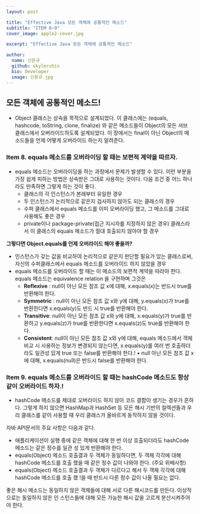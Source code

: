 ```yaml
---
layout: post

title: "Effective Java 모든 객체에 공통적인 메소드"
subtitle: "ITEM 8~9"
cover_image: apple2-cover.jpg

excerpt: "Effective Java 모든 객체에 공통적인 메소드"

author:
  name: 신문규
  github: skylershin
  bio: Developer
  image: 신문규.jpg
---
```



## 모든 객체에 공통적인 메소드!
- Object 클래스는 상속을 목적으로 설계되었다. 이 클래스에는 (equals, hashcode, toString, clone, finalize) 와 같은 메소드들이 Object의 모든 서브 클래스에서 오버라이드하도록 설계되었다.
이 장에서는 final이 아닌 Object의 메소드들을 언제 어떻게 오버라이드 하는지 알려준다.

### Item 8. equals 메소드를 오버라이딩 할 때는 보편적 계약을 따르자.
- equals 메소드는 오버라이딩을 하는 과정에서 문제가 발생할 수 있다. 이런 부분을 가장 쉽게 피하는 방법은 상속받은 그대로 사용하는 것이다. 다음 조건 중 어느 하나라도 만족하면 그렇게 하는 것이 좋다.
  - 클래스의 각 인스턴스가 본래부터 유일한 경우
  - 두 인스턴스가 논리적으로 같은지 검사하지 않아도 되는 클래스의 경우
  - 수퍼 클래스에서 equals 메소드를 이미 오버라이딩 했고, 그 메소드를 그대로 사용해도 좋은 경우
  - private이나 package-private(접근 지시자를 지정하지 않은 경우) 클래스라서 이 클래스의 equals 메소드가 절대 호출되지 않아야 할 경우

**그렇다면 Object.equals를 언제 오버라이드 해야 좋을까?**
- 인스턴스가 갖는 값을 비교하여 논리적으로 같은지 판단할 필요가 있는 클래스로써, 자신의 수퍼클래스에서
equals 메소드를 오버라이드 하지 않았을 경우
- equals 메소드를 오버라이드 할 때는 이 메소드의 보편적 계약을 따라야 한다. equals 메소드는 equivalence relation 을 구현하며 그것은
  - **Reflexive** : null이 아닌 모든 참조 값 x에 대해, x.equals(x)는 반드시 true를 반환해야 한다.
  - **Symmetric** : null이 아닌 모든 참조 값 x와 y에 대해, y.equals(x)가 true를 반환한다면 x.equals(y)도 반드 시 true를 반환해야 한다.
  - **Transitive**: null이 아닌 모든 참조 값 x와 y에 대해, x.equals(y)가 true를 반환하고 y.equals(z)가 true를 반환한다면 x.equals(z)도 true를 반환해야 한다.
  - **Consistent**: null이 아닌 모든 참조 값 x와 y에 대해, equals 메소드에서 객체 비교 시 사용하는 정보가 변경되지 않는다면, x.equals(y)를 여러 번 호출하더라도 일관성 있게 true 또는 false를 반환해야 한다.! • null 아닌 모든 참조 값 x에 대해, x.equals(null)은 반드시 false를 반환해야 한다.



### Item 9. equals 메소드를 오버라이드 할 때는 hashCode 메소드도 항상 같이 오버라이드 하자.!
- hashCode 메소드를 제대로 오버라이드 하지 않아 코드 결함이 생기는 경우가 흔하다. 그렇게 하지 않으면 HashMap과 HashSet 등 모든 해시 기반의 컬렉션들과 우리 클래스를 같이 사용할 때 우리 클래스가 올바르게 동작하지 않을 것이다.

자바 API문서의 주요 사항은 다음과 같다.

- 애플리케이션이 실행 중에 같은 객체에 대해 한 번 이상 호출되더라도 hashCode 메소드는 같은 정수를 일관 성 있게 반환해야 한다.
- equals(Object) 메소드 호출결과 두 객체가 동일하다면, 두 객체 각각에 대해 hashCode 메소드를 호출 했을 때 같은 정수 값이 나와야 한다. (주요 위배사항)
- equals(Object) 메소드 호출결과 두 객체가 다르다고 해서 두 객체 각각에 대해 hashCode 메소드를 호출 했 !을 때 반드시 다른 정수 값이 나올 필요는 없다.

좋은 해시 메소드는 동일하지 않은 객체들에 대해 서로 다른 해시코드를 만든다. 이상적으로는 동일하지 않은 인 스턴스들에 대해 모든 가능한 해시 값을 고르게 분산시켜주어야 한다.
